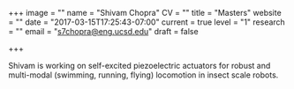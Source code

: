 +++
image = ""
name = "Shivam Chopra"
CV = ""
title = "Masters"
website = ""
date = "2017-03-15T17:25:43-07:00"
current = true
level = "1"
research = ""
email = "s7chopra@eng.ucsd.edu"
draft = false

+++

Shivam is working on self-excited piezoelectric actuators for robust and multi-modal (swimming, running, flying) locomotion in insect scale robots.